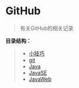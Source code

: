 # GitHub

> 有关GitHub的相关记录 

**目录结构：**

> - [小技巧]()
> - [git]()
> - [Java]()
> - [JavaSE]()
> - [JavaWeb]()
